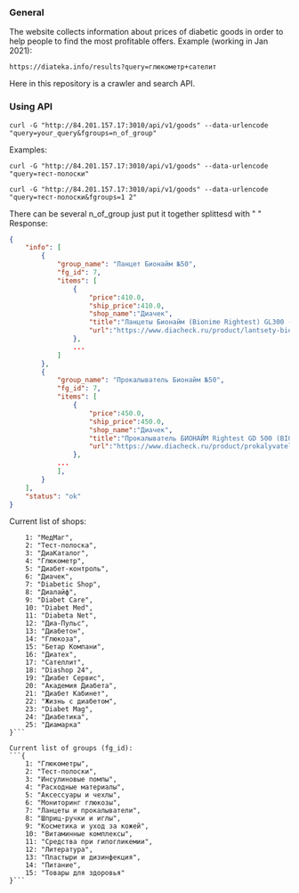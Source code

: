 ### General

The website collects information about prices of diabetic goods in order to help people to find the most profitable offers.
Example (working in Jan 2021):

`https://diateka.info/results?query=глюкометр+сателит`

Here in this repository is a crawler and search API.


### Using API

`curl -G "http://84.201.157.17:3010/api/v1/goods" --data-urlencode "query=your_query&fgroups=n_of_group"`

Examples:

`curl -G "http://84.201.157.17:3010/api/v1/goods" --data-urlencode "query=тест-полоски"`

`curl -G "http://84.201.157.17:3010/api/v1/goods" --data-urlencode "query=тест-полоски&fgroups=1 2"`


There can be several n_of_group just put it together splittesd with " "
Response:

```json
{
    "info": [
        {
            "group_name": "Ланцет Бионайм №50",
            "fg_id": 7,
            "items": [
                {
                    "price":410.0,
                    "ship_price":410.0,
                    "shop_name":"Диачек",
                    "title":"Ланцеты Бионайм (Bionime Rightest) GL300 - 50шт",
                    "url":"https://www.diacheck.ru/product/lantsety-bionime-rightest-gl300-50sht"
                },
                ...
            ]
        },
        {
            "group_name": "Прокалыватель Бионайм №50",
            "fg_id": 7,
            "items": [
                {
                    "price":450.0,
                    "ship_price":450.0,
                    "shop_name":"Диачек",
                    "title":"Прокалыватель БИОНАЙМ Rightest GD 500 (BIONIME,Швейцария)",
                    "url":"https://www.diacheck.ru/product/prokalyvatel-bionaim-rightest-gd-500-bionimeshveitsariya"
                },
            ...
            ],
        }
    ],
    "status": "ok"
}
```

Current list of shops:
```{
    1: "МедМаг",
    2: "Тест-полоска",
    3: "ДиаКаталог",
    4: "Глюкометр",
    5: "Диабет-контроль",
    6: "Диачек",
    7: "Diabetic Shop",
    8: "Диалайф",
    9: "Diabet Care",
    10: "Diabet Med",
    11: "Diabeta Net",
    12: "Диа-Пульс",
    13: "Диабетон",
    14: "Глюкоза",
    15: "Бетар Компани",
    16: "Диатех",
    17: "Сателлит",
    18: "Diashop 24",
    19: "Диабет Сервис",
    20: "Академия Диабета",
    21: "Диабет Кабинет",
    22: "Жизнь с диабетом",
    23: "Diabet Mag",
    24: "Диабетика",
    25: "Диамарка"
}```

Current list of groups (fg_id):
```{
    1: "Глюкометры",
    2: "Тест-полоски",
    3: "Инсулиновые помпы",
    4: "Расходные материалы",
    5: "Аксессуары и чехлы",
    6: "Мониторинг глюкозы",
    7: "Ланцеты и прокалыватели",
    8: "Шприц-ручки и иглы",
    9: "Косметика и уход за кожей",
    10: "Витаминные комплексы",
    11: "Средства при гипогликемии",
    12: "Литература",
    13: "Пластыри и дизинфекция",
    14: "Питание",
    15: "Товары для здоровья"
}```
